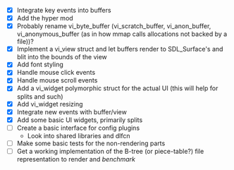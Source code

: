 - [X] Integrate key events into buffers
- [X] Add the hyper mod
- [X] Probably rename vi_byte_buffer (vi_scratch_buffer, vi_anon_buffer, vi_anonymous_buffer (as in how mmap calls allocations not backed by a file))?
- [X] Implement a vi_view struct and let buffers render to SDL_Surface's and blit into the bounds of the view
- [X] Add font styling
- [X] Handle mouse click events
- [X] Handle mouse scroll events
- [X] Add a vi_widget polymorphic struct for the actual UI (this will help for splits and such)
- [X] Add vi_widget resizing
- [X] Integrate new events with buffer/view
- [X] Add some basic UI widgets, primarily splits
- [ ] Create a basic interface for config plugins
  - Look into shared libraries and dlfcn
- [ ] Make some basic tests for the non-rendering parts
- [ ] Get a working implementation of the B-tree (or piece-table?) file representation to render and *benchmark*